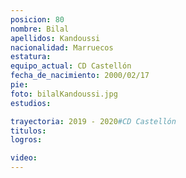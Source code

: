 ```yaml
---
posicion: 80
nombre: Bilal
apellidos: Kandoussi
nacionalidad: Marruecos
estatura: 
equipo_actual: CD Castellón
fecha_de_nacimiento: 2000/02/17
pie: 
foto: bilalKandoussi.jpg
estudios:

trayectoria: 2019 - 2020#CD Castellón
titulos:
logros:

video:
---
```

